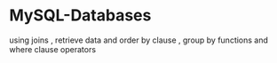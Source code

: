 # MySQL-Databases
using joins , retrieve data and order by clause , group by functions and where clause operators
